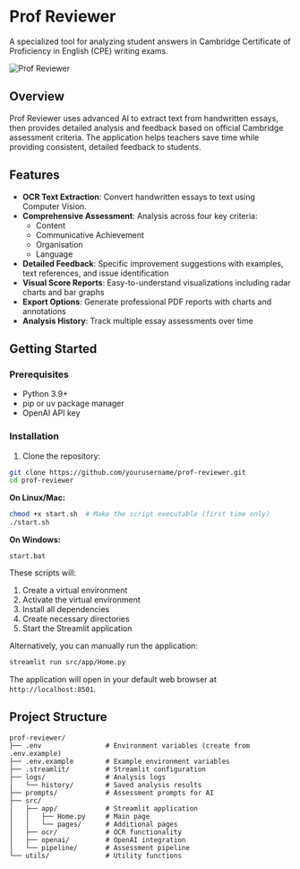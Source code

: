 # Prof Reviewer

A specialized tool for analyzing student answers in Cambridge Certificate of Proficiency in English (CPE) writing exams.

![Prof Reviewer](https://img.icons8.com/color/240/000000/test-partial-passed.png)

## Overview

Prof Reviewer uses advanced AI to extract text from handwritten essays, then provides detailed analysis and feedback based on official Cambridge assessment criteria. The application helps teachers save time while providing consistent, detailed feedback to students.

## Features

- **OCR Text Extraction**: Convert handwritten essays to text using Computer Vision.
- **Comprehensive Assessment**: Analysis across four key criteria:
  - Content
  - Communicative Achievement
  - Organisation
  - Language
- **Detailed Feedback**: Specific improvement suggestions with examples, text references, and issue identification
- **Visual Score Reports**: Easy-to-understand visualizations including radar charts and bar graphs
- **Export Options**: Generate professional PDF reports with charts and annotations
- **Analysis History**: Track multiple essay assessments over time


## Getting Started

### Prerequisites

- Python 3.9+
- pip or uv package manager
- OpenAI API key

### Installation

1. Clone the repository:

```bash
git clone https://github.com/yourusername/prof-reviewer.git
cd prof-reviewer
```

**On Linux/Mac:**
```bash
chmod +x start.sh  # Make the script executable (first time only)
./start.sh
```

**On Windows:**
```
start.bat
```

These scripts will:
1. Create a virtual environment
2. Activate the virtual environment
3. Install all dependencies
4. Create necessary directories
5. Start the Streamlit application

Alternatively, you can manually run the application:

```bash
streamlit run src/app/Home.py
```

The application will open in your default web browser at `http://localhost:8501`.

## Project Structure

```
prof-reviewer/
├── .env                # Environment variables (create from .env.example)
├── .env.example        # Example environment variables
├── .streamlit/         # Streamlit configuration
├── logs/               # Analysis logs
│   └── history/        # Saved analysis results
├── prompts/            # Assessment prompts for AI
├── src/
│   ├── app/            # Streamlit application
│   │   ├── Home.py     # Main page
│   │   └── pages/      # Additional pages
│   ├── ocr/            # OCR functionality
│   ├── openai/         # OpenAI integration
│   └── pipeline/       # Assessment pipeline
└── utils/              # Utility functions
```